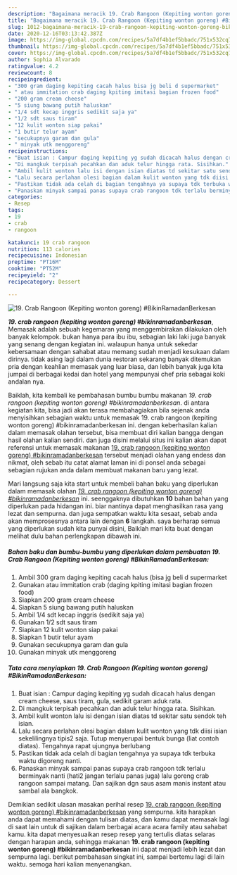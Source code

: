 ```yaml
---
description: "Bagaimana meracik 19. Crab Rangoon (Kepiting wonton goreng) #BikinRamadanBerkesan, Anti Gagal"
title: "Bagaimana meracik 19. Crab Rangoon (Kepiting wonton goreng) #BikinRamadanBerkesan, Anti Gagal"
slug: 1012-bagaimana-meracik-19-crab-rangoon-kepiting-wonton-goreng-bikinramadanberkesan-anti-gagal
date: 2020-12-16T03:13:42.387Z
image: https://img-global.cpcdn.com/recipes/5a7df4b1ef5bbadc/751x532cq70/19-crab-rangoon-kepiting-wonton-goreng-bikinramadanberkesan-foto-resep-utama.jpg
thumbnail: https://img-global.cpcdn.com/recipes/5a7df4b1ef5bbadc/751x532cq70/19-crab-rangoon-kepiting-wonton-goreng-bikinramadanberkesan-foto-resep-utama.jpg
cover: https://img-global.cpcdn.com/recipes/5a7df4b1ef5bbadc/751x532cq70/19-crab-rangoon-kepiting-wonton-goreng-bikinramadanberkesan-foto-resep-utama.jpg
author: Sophia Alvarado
ratingvalue: 4.2
reviewcount: 8
recipeingredient:
- "300 gram daging kepiting cacah halus bisa jg beli d supermarket"
- " atau immitation crab daging kpiting imitasi bagian frozen food"
- "200 gram cream cheese"
- "5 siung bawang putih haluskan"
- "1/4 sdt kecap inggris sedikit saja ya"
- "1/2 sdt saus tiram"
- "12 kulit wonton siap pakai"
- "1 butir telur ayam"
- "secukupnya garam dan gula"
- " minyak utk menggoreng"
recipeinstructions:
- "Buat isian : Campur daging kepiting yg sudah dicacah halus dengan cream cheese, saus tiram, gula, sedikit garam aduk rata."
- "Di mangkuk terpisah pecahkan dan aduk telur hingga rata. Sisihkan."
- "Ambil kulit wonton lalu isi dengan isian diatas td sekitar satu sendok teh isian."
- "Lalu secara perlahan olesi bagian dalam kulit wonton yang tdk diisi isian sekelilingnya tipis2 saja. Tutup menyerupai bentuk bunga (liat contoh diatas). Tengahnya rapat ujungnya berlubang"
- "Pastikan tidak ada celah di bagian tengahnya ya supaya tdk terbuka waktu digoreng nanti."
- "Panaskan minyak sampai panas supaya crab rangoon tdk terlalu berminyak nanti (hati2 jangan terlalu panas juga) lalu goreng crab rangoon sampai matang. Dan sajikan dgn saus asam manis instant atau sambal ala bangkok."
categories:
- Resep
tags:
- 19
- crab
- rangoon

katakunci: 19 crab rangoon 
nutrition: 113 calories
recipecuisine: Indonesian
preptime: "PT16M"
cooktime: "PT52M"
recipeyield: "2"
recipecategory: Dessert

---
```



![19. Crab Rangoon (Kepiting wonton goreng) #BikinRamadanBerkesan](https://img-global.cpcdn.com/recipes/5a7df4b1ef5bbadc/751x532cq70/19-crab-rangoon-kepiting-wonton-goreng-bikinramadanberkesan-foto-resep-utama.jpg)

<b><i>19. crab rangoon (kepiting wonton goreng) #bikinramadanberkesan</i></b>, Memasak adalah sebuah kegemaran yang menggembirakan dilakukan oleh banyak kelompok. bukan hanya para ibu ibu, sebagian laki laki juga banyak yang senang dengan kegiatan ini. walaupun hanya untuk sekedar kebersamaan dengan sahabat atau memang sudah menjadi kesukaan dalam dirinya. tidak asing lagi dalam dunia restoran sekarang banyak ditemukan pria dengan keahlian memasak yang luar biasa, dan lebih banyak juga kita jumpai di berbagai kedai dan hotel yang mempunyai chef pria sebagai koki andalan nya.



Baiklah, kita kembali ke pembahasan bumbu bumbu makanan <i>19. crab rangoon (kepiting wonton goreng) #bikinramadanberkesan</i>. di antara kegiatan kita, bisa jadi akan terasa membahagiakan bila sejenak anda menyisihkan sebagian waktu untuk memasak 19. crab rangoon (kepiting wonton goreng) #bikinramadanberkesan ini. dengan keberhasilan kalian dalam memasak olahan tersebut, bisa membuat diri kalian bangga dengan hasil olahan kalian sendiri. dan juga disini melalui situs ini kalian akan dapat referensi untuk memasak makanan <u>19. crab rangoon (kepiting wonton goreng) #bikinramadanberkesan</u> tersebut menjadi olahan yang endess dan nikmat, oleh sebab itu catat alamat laman ini di ponsel anda sebagai sebagian rujukan anda dalam membuat makanan baru yang lezat.


Mari langsung saja kita start untuk membeli bahan baku yang diperlukan dalam memasak olahan <u><i>19. crab rangoon (kepiting wonton goreng) #bikinramadanberkesan</i></u> ini. seenggaknya dibutuhkan <b>10</b> bahan bahan yang diperlukan pada hidangan ini. biar nantinya dapat menghasilkan rasa yang lezat dan sempurna. dan juga sempatkan waktu kita sesaat, sebab anda akan memprosesnya antara lain dengan <b>6</b> langkah. saya berharap semua yang diperlukan sudah kita punyai disini, Baiklah mari kita buat dengan melihat dulu bahan perlengkapan dibawah ini.

<!--inarticleads1-->

##### Bahan baku dan bumbu-bumbu yang diperlukan dalam pembuatan 19. Crab Rangoon (Kepiting wonton goreng) #BikinRamadanBerkesan:

1. Ambil 300 gram daging kepiting cacah halus (bisa jg beli d supermarket
1. Gunakan  atau immitation crab (daging kpiting imitasi bagian frozen food)
1. Siapkan 200 gram cream cheese
1. Siapkan 5 siung bawang putih haluskan
1. Ambil 1/4 sdt kecap inggris (sedikit saja ya)
1. Gunakan 1/2 sdt saus tiram
1. Siapkan 12 kulit wonton siap pakai
1. Siapkan 1 butir telur ayam
1. Gunakan secukupnya garam dan gula
1. Gunakan  minyak utk menggoreng




<!--inarticleads2-->

##### Tata cara menyiapkan 19. Crab Rangoon (Kepiting wonton goreng) #BikinRamadanBerkesan:

1. Buat isian : Campur daging kepiting yg sudah dicacah halus dengan cream cheese, saus tiram, gula, sedikit garam aduk rata.
1. Di mangkuk terpisah pecahkan dan aduk telur hingga rata. Sisihkan.
1. Ambil kulit wonton lalu isi dengan isian diatas td sekitar satu sendok teh isian.
1. Lalu secara perlahan olesi bagian dalam kulit wonton yang tdk diisi isian sekelilingnya tipis2 saja. Tutup menyerupai bentuk bunga (liat contoh diatas). Tengahnya rapat ujungnya berlubang
1. Pastikan tidak ada celah di bagian tengahnya ya supaya tdk terbuka waktu digoreng nanti.
1. Panaskan minyak sampai panas supaya crab rangoon tdk terlalu berminyak nanti (hati2 jangan terlalu panas juga) lalu goreng crab rangoon sampai matang. Dan sajikan dgn saus asam manis instant atau sambal ala bangkok.




Demikian sedikit ulasan masakan perihal resep <u>19. crab rangoon (kepiting wonton goreng) #bikinramadanberkesan</u> yang sempurna. kita harapkan anda dapat memahami dengan tulisan diatas, dan kamu dapat memasak lagi di saat lain untuk di sajikan dalam berbagai acara acara family atau sahabat kamu. kita dapat menyesuaikan resep resep yang tertulis diatas selaras dengan harapan anda, sehingga makanan <b>19. crab rangoon (kepiting wonton goreng) #bikinramadanberkesan</b> ini dapat menjadi lebih lezat dan sempurna lagi. berikut pembahasan singkat ini, sampai bertemu lagi di lain waktu. semoga hari kalian menyenangkan.
